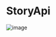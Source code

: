 # StoryApi
![image](https://github.com/Javlonbek-dev/StoreAPI/assets/95227460/413d3234-c270-42d1-af7b-79c162822a51)
